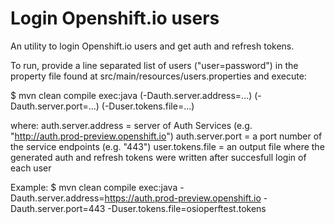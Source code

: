 Login Openshift.io users
========================

An utility to login Openshift.io users and get auth and refresh tokens.

To run, provide a line separated list of users ("user=password") in the property file found at src/main/resources/users.properties and execute:

$ mvn clean compile exec:java (-Dauth.server.address=...) (-Dauth.server.port=...) (-Duser.tokens.file=...)

where:
	auth.server.address = server of Auth Services (e.g. "http://auth.prod-preview.openshift.io")
	auth.server.port = a port number of the service endpoints (e.g. "443")
	user.tokens.file = an output file where the generated auth and refresh tokens were written after succesfull login of each user

Example:
$  mvn clean compile exec:java -Dauth.server.address=https://auth.prod-preview.openshift.io -Dauth.server.port=443 -Duser.tokens.file=osioperftest.tokens